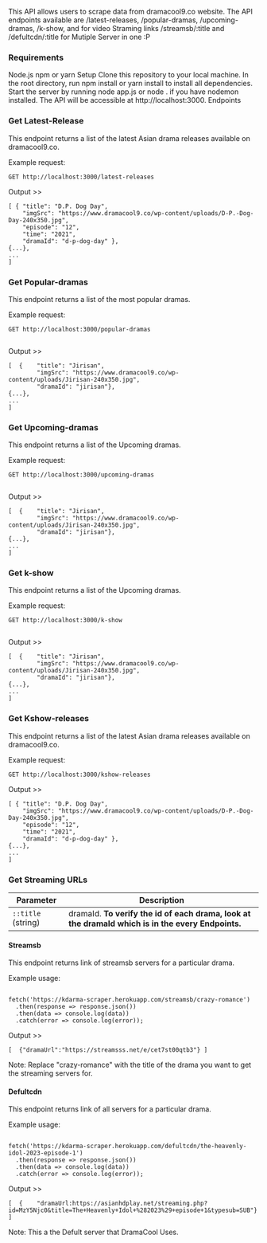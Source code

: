 This API allows users to scrape data from dramacool9.co website. The API endpoints available are /latest-releases, /popular-dramas, /upcoming-dramas, /k-show, and for video Straming links /streamsb/:title and /defultcdn/:title for Mutiple Server in one :P

### Requirements
Node.js
npm or yarn
Setup
Clone this repository to your local machine.
In the root directory, run npm install or yarn install to install all dependencies.
Start the server by running node app.js or node . if you have nodemon installed.
The API will be accessible at http://localhost:3000.
Endpoints

### Get Latest-Release

This endpoint returns a list of the latest Asian drama releases available on dramacool9.co.

Example request:

```
GET http://localhost:3000/latest-releases

```

Output >>

```
[ { "title": "D.P. Dog Day",
    "imgSrc": "https://www.dramacool9.co/wp-content/uploads/D-P.-Dog-Day-240x350.jpg",
    "episode": "12",
    "time": "2021",
    "dramaId": "d-p-dog-day" },
{...},
...
]

```

### Get Popular-dramas

This endpoint returns a list of the most popular dramas.

Example request:

```
GET http://localhost:3000/popular-dramas


```

Output >>

```
[  {    "title": "Jirisan",
        "imgSrc": "https://www.dramacool9.co/wp-content/uploads/Jirisan-240x350.jpg",
        "dramaId": "jirisan"},
{...},
...
]

```

### Get Upcoming-dramas

This endpoint returns a list of the Upcoming dramas.

Example request:

```
GET http://localhost:3000/upcoming-dramas


```

Output >>

```
[  {    "title": "Jirisan",
        "imgSrc": "https://www.dramacool9.co/wp-content/uploads/Jirisan-240x350.jpg",
        "dramaId": "jirisan"},
{...},
...
]

```

### Get k-show

This endpoint returns a list of the Upcoming dramas.

Example request:

```
GET http://localhost:3000/k-show


```

Output >>

```
[  {    "title": "Jirisan",
        "imgSrc": "https://www.dramacool9.co/wp-content/uploads/Jirisan-240x350.jpg",
        "dramaId": "jirisan"},
{...},
...
]

```

### Get Kshow-releases

This endpoint returns a list of the latest Asian drama releases available on dramacool9.co.

Example request:

```
GET http://localhost:3000/kshow-releases

```

Output >>

```
[ { "title": "D.P. Dog Day",
    "imgSrc": "https://www.dramacool9.co/wp-content/uploads/D-P.-Dog-Day-240x350.jpg",
    "episode": "12",
    "time": "2021",
    "dramaId": "d-p-dog-day" },
{...},
...
]

```

### Get Streaming URLs

| Parameter          | Description                                                                                       |
| ------------------ | ------------------------------------------------------------------------------------------------- |
| `::title` (string) | dramaId. **To verify the id of each drama, look at the dramaId which is in the every Endpoints.** |

#### Streamsb

This endpoint returns link of streamsb servers for a particular drama.

Example usage:

```

fetch('https://kdarma-scraper.herokuapp.com/streamsb/crazy-romance')
  .then(response => response.json())
  .then(data => console.log(data))
  .catch(error => console.log(error));

```

Output >>

```
[  {"dramaUrl":"https://streamsss.net/e/cet7st00qtb3"} ]

```

Note: Replace "crazy-romance" with the title of the drama you want to get the streaming servers for.

#### Defultcdn

This endpoint returns link of all servers for a particular drama.

Example usage:

```

fetch('https://kdarma-scraper.herokuapp.com/defultcdn/the-heavenly-idol-2023-episode-1')
  .then(response => response.json())
  .then(data => console.log(data))
  .catch(error => console.log(error));

```

Output >>

```
[  {    "dramaUrl:https://asianhdplay.net/streaming.php?id=MzY5Njc0&title=The+Heavenly+Idol+%282023%29+episode+1&typesub=SUB"} ]

```

Note: This a the Defult server that DramaCool Uses.
